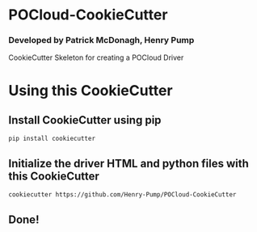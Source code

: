 # POCloud-CookieCutter
### Developed by Patrick McDonagh, Henry Pump
CookieCutter Skeleton for creating a POCloud Driver

# Using this CookieCutter

## Install CookieCutter using pip

```pip install cookiecutter```

## Initialize the driver HTML and python files with this CookieCutter

```cookiecutter https://github.com/Henry-Pump/POCloud-CookieCutter```

## Done!


